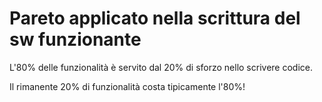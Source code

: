 # Pareto applicato nella scrittura del sw funzionante

L'80% delle funzionalità è servito dal 20% di sforzo nello scrivere codice.

Il rimanente 20% di funzionalità costa tipicamente l'80%!
